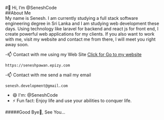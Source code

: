#👋 Hi, I’m @SeneshCode   
##About Me   
My name is Senesh. I am currently studying a full stack software engineering degree in Sri Lanka and I am studying web development these days. Using technology like laravel for backend and react js for front end, I create powerful web applications for my clients. If you also want to work with me, visit my website and contact me from there, I will meet you right away soon.

  -📫 Contact with me using my Web Site [Click for Go to my website](https://seneshpawan.epizy.com)
  ```
  https://seneshpawan.epizy.com
  ```

  -📫 Contact with me send a mail my email
  ```
  senesh.development@gmail.com
  ```

- 😄 I'm: @SeneshCode
- ⚡ Fun fact: Enjoy life and use your abilities to conquer life.

#####Good Bye👋, See You...   
<!---
SeneshCode/SeneshCode is a ✨ special ✨ repository because its `README.md` (this file) appears on your GitHub profile.
You can click the Preview link to take a look at your changes.
--->
